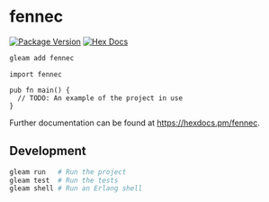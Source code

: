 # fennec

[![Package Version](https://img.shields.io/hexpm/v/fennec)](https://hex.pm/packages/fennec)
[![Hex Docs](https://img.shields.io/badge/hex-docs-ffaff3)](https://hexdocs.pm/fennec/)

```sh
gleam add fennec
```
```gleam
import fennec

pub fn main() {
  // TODO: An example of the project in use
}
```

Further documentation can be found at <https://hexdocs.pm/fennec>.

## Development

```sh
gleam run   # Run the project
gleam test  # Run the tests
gleam shell # Run an Erlang shell
```
